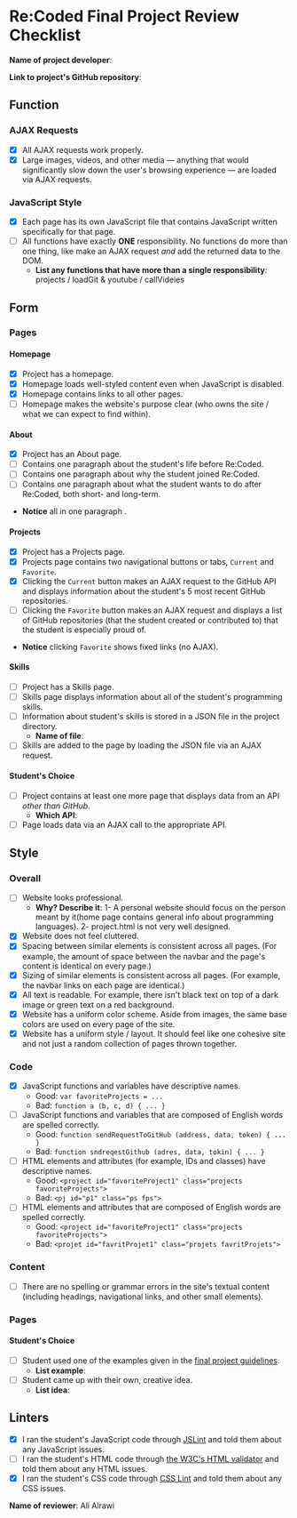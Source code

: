 # Re:Coded Final Project Review Checklist

**Name of project developer**: 

**Link to project's GitHub repository**: 

## Function
### AJAX Requests
- [x] All AJAX requests work properly.
- [x] Large images, videos, and other media — anything that would significantly slow down the user's browsing experience — are loaded via AJAX requests.

### JavaScript Style
- [x] Each page has its own JavaScript file that contains JavaScript written specifically for that page.
- [ ] All functions have exactly **ONE** responsibility. No functions do more than one thing, like make an AJAX request *and* add the returned data to the DOM.
  + **List any functions that have more than a single responsibility**: projects / loadGit & youtube / callVideies

## Form
### Pages
#### Homepage
- [x] Project has a homepage.
- [x] Homepage loads well-styled content even when JavaScript is disabled.
- [x] Homepage contains links to all other pages.
- [ ] Homepage makes the website's purpose clear (who owns the site / what we can expect to find within).

#### About
- [x] Project has an About page.
- [ ] Contains one paragraph about the student's life before Re:Coded.
- [ ] Contains one paragraph about why the student joined Re:Coded.
- [ ] Contains one paragraph about what the student wants to do after Re:Coded, both short- and long-term.
+ **Notice**  all in one paragraph .

#### Projects
- [x] Project has a Projects page.
- [x] Projects page contains two navigational buttons or tabs, `Current` and `Favorite`.
- [x] Clicking the `Current` button makes an AJAX request to the GitHub API and displays information about the student's 5 most recent GitHub repositories.
- [ ] Clicking the `Favorite` button makes an AJAX request and displays a list of GitHub repositories (that the student created or contributed to) that the student is especially proud of.
+ **Notice**  clicking `Favorite` shows fixed links (no AJAX).

#### Skills
- [ ] Project has a Skills page.
- [ ] Skills page displays information about all of the student's programming skills.
- [ ] Information about student's skills is stored in a JSON file in the project directory.
  + **Name of file**: 
- [ ] Skills are added to the page by loading the JSON file via an AJAX request.

#### Student's Choice
- [ ] Project contains at least one more page that displays data from an API *other than GitHub*.
  + **Which API**: 
- [ ] Page loads data via an AJAX call to the appropriate API.

## Style
### Overall
- [ ] Website looks professional.
  + **Why? Describe it**: 
  1- A personal website should focus on the person meant by it(home page contains general info about programming languages).
  2- project.html is not very well designed.
- [x] Website does not feel cluttered.
- [x] Spacing between similar elements is consistent across all pages. (For example, the amount of space between the navbar and the page's content is identical on every page.)
- [x] Sizing of similar elements is consistent across all pages. (For example, the navbar links on each page are identical.)
- [x] All text is readable. For example, there isn't black text on top of a dark image or green text on a red background.
- [x] Website has a uniform color scheme. Aside from images, the same base colors are used on every page of the site.
- [x] Website has a uniform style / layout. It should feel like one cohesive site and not just a random collection of pages thrown together.

### Code
- [x] JavaScript functions and variables have descriptive names.
  + Good: `var favoriteProjects = ...` 
  + Bad: `function a (b, c, d) { ... }`
- [ ] JavaScript functions and variables that are composed of English words are spelled correctly.
  + Good: `function sendRequestToGitHub (address, data, token) { ... }`
  + Bad: `function sndreqestGithub (adres, data, tokin) { ... }`
- [ ] HTML elements and attributes (for example, IDs and classes) have descriptive names.
  + Good: `<project id="favoriteProject1" class="projects favoriteProjects">`
  + Bad: `<pj id="p1" class="ps fps">`
- [ ] HTML elements and attributes that are composed of English words are spelled correctly.
  + Good: `<project id="favoriteProject1" class="projects favoriteProjects">`
  + Bad: `<projet id="favritProjet1" class="projets favritProjets">`
  
### Content
- [ ] There are no spelling or grammar errors in the site's textual content (including headings, navigational links, and other small elements).

### Pages
#### Student's Choice
- [ ] Student used one of the examples given in the [final project guidelines](https://github.com/gj/re-coded-js-final-project/blob/master/README.md).
  + **List example**: 
- [ ] Student came up with their own, creative idea.
  + **List idea**: 
  
## Linters
- [x] I ran the student's JavaScript code through [JSLint](http://jslint.com/) and told them about any JavaScript issues.
- [ ] I ran the student's HTML code through [the W3C's HTML validator](https://validator.w3.org/nu/) and told them about any HTML issues.
- [x] I ran the student's CSS code through [CSS Lint](http://csslint.net/) and told them about any CSS issues.

**Name of reviewer**:  Ali Alrawi
